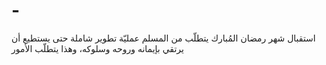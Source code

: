 # -
استقبال شهر رمضان المُبارك يتطلّب من المسلم عمليّة تطوير شاملة حتى يستطيع أن يرتقي بإيمانه وروحه وسلوكه، وهذا يتطلّب الأمور
